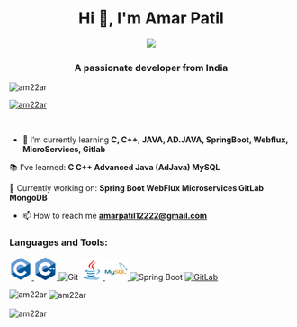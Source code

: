 <h1 align="center">Hi 👋, I'm Amar Patil</h1>
<p align="center"><img src="https://content.techgig.com/thumb/msid-81207309,width-860,resizemode-4/5-Essential-software-developer-skills-to-get-hired-in-2021.jpg?85576"></p>
<h3 align="center">A passionate developer from India</h3>

<p align="left"> <img src="https://komarev.com/ghpvc/?username=am22ar&label=Profile%20views&color=0e75b6&style=flat" alt="am22ar" /> </p>

<p align="left"> <a href="https://github.com/ryo-ma/github-profile-trophy"><img src="https://github-profile-trophy.vercel.app/?username=am22ar" alt="am22ar" /></a> </p>

<p align="left"> <a href="https://twitter.com/" target="blank"><img src="https://img.shields.io/twitter/follow/?logo=twitter&style=for-the-badge" alt="" /></a> </p>

- 🌱 I’m currently learning **C, C++, JAVA, AD.JAVA, SpringBoot, Webflux, MicroServices, Gitlab**

📚 I've learned:
**C
C++
Advanced Java (AdJava)
MySQL**

💼 Currently working on:
**Spring Boot
WebFlux
Microservices
GitLab
MongoDB**

- 📫 How to reach me **amarpatil12222@gmail.com**

<h3 align="left">Languages and Tools:</h3>
 <p align="left">
  <a href="https://www.cprogramming.com/" target="_blank" rel="noreferrer">
    <img src="https://raw.githubusercontent.com/devicons/devicon/master/icons/c/c-original.svg" alt="C" width="40" height="40"/>
  </a>
  <a href="https://www.w3schools.com/cpp/" target="_blank" rel="noreferrer">
    <img src="https://raw.githubusercontent.com/devicons/devicon/master/icons/cplusplus/cplusplus-original.svg" alt="C++" width="40" height="40"/>
  </a
  <a href="https://www.git-scm.com/" target="_blank" rel="noreferrer">
    <img src="https://www.vectorlogo.zone/logos/git-scm/git-scm-icon.svg" alt="Git" width="40" height="40"/>
  </a>
  <a href="https://www.java.com" target="_blank" rel="noreferrer">
    <img src="https://raw.githubusercontent.com/devicons/devicon/master/icons/java/java-original.svg" alt="Java" width="40" height="40"/>
  </a>
  <a href="https://www.mysql.com/" target="_blank" rel="noreferrer">
    <img src="https://raw.githubusercontent.com/devicons/devicon/master/icons/mysql/mysql-original-wordmark.svg" alt="MySQL" width="40" height="40"/>
  </a
  <a href="https://spring.io/projects/spring-boot" target="_blank" rel="noreferrer">
    <img src="https://www.vectorlogo.zone/logos/springio/springio-icon.svg" alt="Spring Boot" width="40" height="40"/>
  </a>
  <a href="https://about.gitlab.com/" target="_blank" rel="noreferrer">
    <img src="https://www.vectorlogo.zone/logos/gitlab/gitlab-icon.svg" alt="GitLab" width="40" height="40"/>
  </a>
</p>

<p><img align="left" src="https://github-readme-stats.vercel.app/api/top-langs?username=am22ar&show_icons=true&locale=en&layout=compact" alt="am22ar" /></p>

<p>&nbsp;<img align="center" src="https://github-readme-stats.vercel.app/api?username=am22ar&show_icons=true&locale=en" alt="am22ar" /></p>

<p><img align="center" src="https://github-readme-streak-stats.herokuapp.com/?user=am22ar&" alt="am22ar" /></p>

